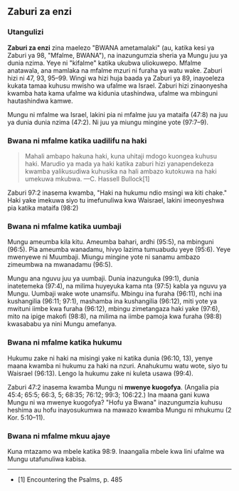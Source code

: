 ## Zaburi za enzi

### Utangulizi

**Zaburi za enzi** zina maelezo "BWANA ametamalaki" (au, katika kesi ya Zaburi ya 98, "Mfalme, BWANA"), na inazungumzia sheria ya Mungu juu ya dunia nzima. Yeye ni "kifalme" katika ukubwa uliokuwepo. Mfalme anatawala, ana mamlaka na mfalme mzuri ni furaha ya watu wake. Zaburi hizi ni 47, 93, 95–99. Wingi wa hizi huja baada ya Zaburi ya 89, inayoeleza kukata tamaa kuhusu mwisho wa ufalme wa Israel. Zaburi hizi zinaonyesha kwamba hata kama ufalme wa kidunia utashindwa, ufalme wa mbinguni hautashindwa kamwe.

Mungu ni mfalme wa Israel, lakini pia ni mfalme juu ya mataifa (47:8) na juu ya dunia dunia nzima (47:2). Ni juu ya miungu mingine yote (97:7–9).

### Bwana ni mfalme katika uadilifu na haki

> Mahali ambapo hakuna haki, kuna uhitaji mdogo kuongea kuhusu haki. Marudio ya mada ya haki katika zaburi hizi yanapendekeza kwamba yalikusudiwa kuhusika na hali ambazo kutokuwa na haki umekuwa mkubwa.
> —C. Hassell Bullock[1]

Zaburi 97:2 inasema kwamba, "Haki na hukumu ndio msingi wa kiti chake." Haki yake imekuwa siyo tu imefunuliwa kwa Waisrael, lakini imeonyeshwa pia katika mataifa (98:2)

### Bwana ni mfalme katika uumbaji

Mungu ameumba kila kitu. Ameumba bahari, ardhi (95:5), na mbinguni (96:5). Pia ameumba wanadamu, hivyo lazima tumuabudu yeye (95:6). Yeye mwenyewe ni Muumbaji. Miungu mingine yote ni sanamu ambazo zimeumbwa na mwanadamu (96:5).

Mungu ana nguvu juu ya uumbaji. Dunia inazunguka (99:1), dunia inatetemeka (97:4), na milima huyeyuka kama nta (97:5) kabla ya nguvu ya Mungu. Uumbaji wake wote unamsifu. Mbingu ina furaha (96:11), nchi ina kushangilia (96:11; 97:1), mashamba ina kushangilia (96:12), miti yote ya mwituni iimbe kwa furaha (96:12), mbingu zimetangaza haki yake (97:6), mito na ipige makofi (98:8), na milima na iimbe pamoja kwa furaha (98:8) kwasababu ya nini Mungu amefanya.

### Bwana ni mfalme katika hukumu

Hukumu zake ni haki na misingi yake ni katika dunia (96:10, 13), yenye maana kwamba ni hukumu za haki na nzuri. Anahukumu watu wote, siyo tu Waisrael (96:13). Lengo la hukumu zake ni kuleta usawa (99:4).

Zaburi 47:2 inasema kwamba Mungu ni **mwenye kuogofya**. (Angalia pia 45:4; 65:5; 66:3, 5; 68:35; 76:12; 99:3; 106:22.) Ina maana gani kuwa Mungu ni wa mwenye kuogofya? "Hofu ya Bwana" inazungumzia kuhusu heshima au hofu inayosukumwa na mawazo kwamba Mungu ni mhukumu (2 Kor. 5:10–11).

### Bwana ni mfalme mkuu ajaye

Kuna mtazamo wa mbele katika 98:9. Inaangalia mbele kwa lini ufalme wa Mungu utafunuliwa kabisa.

----------------------------------------------------------------------

* [1] Encountering the Psalms, p. 485

